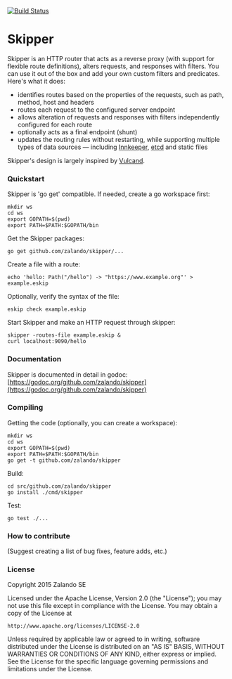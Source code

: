 [![Build Status](https://travis-ci.org/zalando/skipper.svg)](https://travis-ci.org/zalando/skipper)

# Skipper

Skipper is an HTTP router that acts as a reverse proxy (with support for flexible route definitions), alters
requests, and responses with filters. You can use it out of the box and add your own custom filters and predicates. Here's what it does:

- identifies routes based on the properties of the requests, such as path, method, host and headers
- routes each request to the configured server endpoint
- allows alteration of requests and responses with filters independently configured for each route
- optionally acts as a final endpoint (shunt)
- updates the routing rules without restarting, while supporting multiple types of data sources — including
  [Innkeeper](https://github.com/zalando/innkeeper), [etcd](https://github.com/coreos/etcd) and static files

Skipper's design is largely inspired by [Vulcand](https://github.com/vulcand/vulcand).


### Quickstart

Skipper is 'go get' compatible. If needed, create a go workspace first:

    mkdir ws
    cd ws
    export GOPATH=$(pwd)
    export PATH=$PATH:$GOPATH/bin

Get the Skipper packages:

    go get github.com/zalando/skipper/...

Create a file with a route:

    echo 'hello: Path("/hello") -> "https://www.example.org"' > example.eskip

Optionally, verify the syntax of the file:

    eskip check example.eskip

Start Skipper and make an HTTP request through skipper:

    skipper -routes-file example.eskip &
    curl localhost:9090/hello


### Documentation

Skipper is documented in detail in godoc:
[https://godoc.org/github.com/zalando/skipper](https://godoc.org/github.com/zalando/skipper)


### Compiling

Getting the code (optionally, you can create a workspace):

    mkdir ws
    cd ws
    export GOPATH=$(pwd)
    export PATH=$PATH:$GOPATH/bin
    go get -t github.com/zalando/skipper

Build:

    cd src/github.com/zalando/skipper
    go install ./cmd/skipper

Test:

    go test ./...

### How to contribute
(Suggest creating a list of bug fixes, feature adds, etc.)

### License

Copyright 2015 Zalando SE

Licensed under the Apache License, Version 2.0 (the "License");
you may not use this file except in compliance with the License.
You may obtain a copy of the License at

    http://www.apache.org/licenses/LICENSE-2.0

Unless required by applicable law or agreed to in writing, software
distributed under the License is distributed on an "AS IS" BASIS,
WITHOUT WARRANTIES OR CONDITIONS OF ANY KIND, either express or implied.
See the License for the specific language governing permissions and
limitations under the License.
